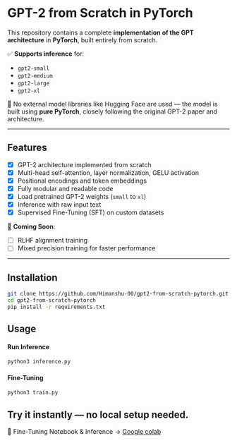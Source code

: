# GPT-2 from Scratch in PyTorch

This repository contains a complete **implementation of the GPT architecture** in **PyTorch**, built entirely from scratch.

✅ **Supports inference** for:
- `gpt2-small`
- `gpt2-medium`
- `gpt2-large`
- `gpt2-xl`

📌 No external model libraries like Hugging Face are used — the model is built using **pure PyTorch**, closely following the original GPT-2 paper and architecture.

---

## Features

- [x] GPT-2 architecture implemented from scratch
- [x] Multi-head self-attention, layer normalization, GELU activation
- [x] Positional encodings and token embeddings
- [x] Fully modular and readable code
- [x] Load pretrained GPT-2 weights (`small` to `xl`)
- [x] Inference with raw input text
- [X] Supervised Fine-Tuning (SFT) on custom datasets

🔧 **Coming Soon**:
- [ ] RLHF alignment training
- [ ] Mixed precision training for faster performance

---

## Installation

```bash
git clone https://github.com/Himanshu-00/gpt2-from-scratch-pytorch.git
cd gpt2-from-scratch-pytorch
pip install -r requirements.txt
```

## Usage
#### Run Inference
```bash
python3 inference.py
```
#### Fine-Tuning
```bash
python3 train.py
```

## Try it instantly — no local setup needed.

🔹 Fine-Tuning Notebook & Inference → [Google colab](https://colab.research.google.com/drive/1BrpBqLnS2Gy5fhIaT3lTVJqQYtp6580r?usp=sharing)



